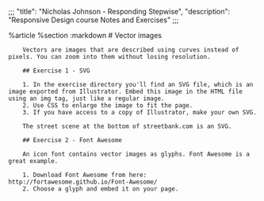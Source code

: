 ;;;
  "title": "Nicholas Johnson - Responding Stepwise",
  "description": "Responsive Design course Notes and Exercises"
  ;;;
  
  %article
    %section
      :markdown
        # Vector images
  
        Vectors are images that are described using curves instead of pixels. You can zoom into them without losing resolution.
  
        ## Exercise 1 - SVG
  
        1. In the exercise directory you'll find an SVG file, which is an image exported from Illustrator. Embed this image in the HTML file using an img tag, just like a regular image.
        2. Use CSS to enlarge the image to fit the page.
        3. If you have access to a copy of Illustrator, make your own SVG.
  
        The street scene at the bottom of streetbank.com is an SVG.
  
        ## Exercise 2 - Font Awesome
  
        An icon font contains vector images as glyphs. Font Awesome is a great example.
  
        1. Download Font Awesome from here: http://fortawesome.github.io/Font-Awesome/
        2. Choose a glyph and embed it on your page.
  